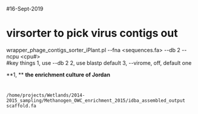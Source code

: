 #16-Sept-2019

# virsorter to pick virus contigs out

wrapper_phage_contigs_sorter_iPlant.pl --fna <sequences.fa> --db 2 --ncpu <cpu#>  
#key things
1, use --db 2
2, use blastp default
3, --virome, off, default one

**1, **
**the enrichment culture of Jordan**
# 
```
/home/projects/Wetlands/2014-2015_sampling/Methanogen_OWC_enrichment_2015/idba_assembled_output
scaffold.fa
```

